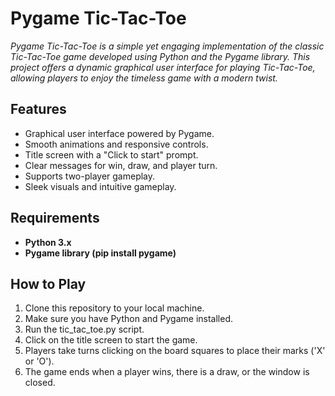 # Pygame Tic-Tac-Toe
_Pygame Tic-Tac-Toe is a simple yet engaging implementation of the classic Tic-Tac-Toe game developed using Python and the Pygame library. This project offers a dynamic graphical user interface for playing Tic-Tac-Toe, allowing players to enjoy the timeless game with a modern twist._

## Features
- Graphical user interface powered by Pygame.<br>
- Smooth animations and responsive controls.<br>
- Title screen with a "Click to start" prompt.<br>
- Clear messages for win, draw, and player turn.<br>
- Supports two-player gameplay.<br>
- Sleek visuals and intuitive gameplay.<br>

## Requirements
- **Python 3.x**
- **Pygame library (pip install pygame)**

## How to Play
1. Clone this repository to your local machine.<br>
2. Make sure you have Python and Pygame installed.<br>
3. Run the tic_tac_toe.py script.<br>
4. Click on the title screen to start the game.<br>
5. Players take turns clicking on the board squares to place their marks ('X' or 'O').<br>
6. The game ends when a player wins, there is a draw, or the window is closed.<br>

